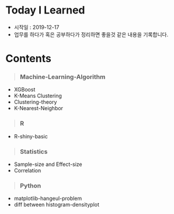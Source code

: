 # Today I Learned
* 시작일 : 2019-12-17
* 업무를 하다가 혹은 공부하다가 정리하면 좋을것 같은 내용을 기록합니다.

# Contents
> ### Machine-Learning-Algorithm
  * XGBoost
  * K-Means Clustering
  * Clustering-theory
  * K-Nearest-Neighbor
  
> ### R
  * R-shiny-basic
  
> ### Statistics
  * Sample-size and Effect-size
  * Correlation
  
> ### Python
  * matplotlib-hangeul-problem
  * diff between histogram-densityplot

